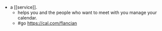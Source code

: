 - a [[service]].
  - helps you and the people who want to meet with you manage your calendar.
  - #go https://cal.com/flancian
